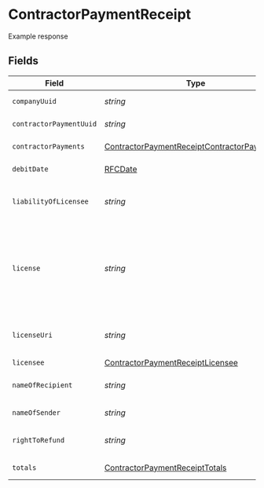 # ContractorPaymentReceipt

Example response


## Fields

| Field                                                                                                                                                                                                                                                            | Type                                                                                                                                                                                                                                                             | Required                                                                                                                                                                                                                                                         | Description                                                                                                                                                                                                                                                      | Example                                                                                                                                                                                                                                                          |
| ---------------------------------------------------------------------------------------------------------------------------------------------------------------------------------------------------------------------------------------------------------------- | ---------------------------------------------------------------------------------------------------------------------------------------------------------------------------------------------------------------------------------------------------------------- | ---------------------------------------------------------------------------------------------------------------------------------------------------------------------------------------------------------------------------------------------------------------- | ---------------------------------------------------------------------------------------------------------------------------------------------------------------------------------------------------------------------------------------------------------------- | ---------------------------------------------------------------------------------------------------------------------------------------------------------------------------------------------------------------------------------------------------------------- |
| `companyUuid`                                                                                                                                                                                                                                                    | *string*                                                                                                                                                                                                                                                         | :heavy_minus_sign:                                                                                                                                                                                                                                               | A unique identifier of the company making the contractor payment.                                                                                                                                                                                                |                                                                                                                                                                                                                                                                  |
| `contractorPaymentUuid`                                                                                                                                                                                                                                          | *string*                                                                                                                                                                                                                                                         | :heavy_minus_sign:                                                                                                                                                                                                                                               | A unique identifier of the contractor payment receipt.                                                                                                                                                                                                           |                                                                                                                                                                                                                                                                  |
| `contractorPayments`                                                                                                                                                                                                                                             | [ContractorPaymentReceiptContractorPayments](../../models/shared/contractorpaymentreceiptcontractorpayments.md)[]                                                                                                                                                | :heavy_minus_sign:                                                                                                                                                                                                                                               | An array of contractor payments for this contractor payment.                                                                                                                                                                                                     |                                                                                                                                                                                                                                                                  |
| `debitDate`                                                                                                                                                                                                                                                      | [RFCDate](../../types/rfcdate.md)                                                                                                                                                                                                                                | :heavy_minus_sign:                                                                                                                                                                                                                                               | The debit date for the contractor payment.                                                                                                                                                                                                                       | 2022-05-30                                                                                                                                                                                                                                                       |
| `liabilityOfLicensee`                                                                                                                                                                                                                                            | *string*                                                                                                                                                                                                                                                         | :heavy_minus_sign:                                                                                                                                                                                                                                               | URL for information related to right to liability of licensee. Always the fixed string "https://gusto.com/about/licenses"                                                                                                                                        |                                                                                                                                                                                                                                                                  |
| `license`                                                                                                                                                                                                                                                        | *string*                                                                                                                                                                                                                                                         | :heavy_minus_sign:                                                                                                                                                                                                                                               | Always the fixed string "ZenPayroll, Inc., dba Gusto is a licensed money transmitter. For more about Gusto’s licenses and your state-specific rights to request information, submit complaints, dispute errors, or cancel transactions, visit our license page." |                                                                                                                                                                                                                                                                  |
| `licenseUri`                                                                                                                                                                                                                                                     | *string*                                                                                                                                                                                                                                                         | :heavy_minus_sign:                                                                                                                                                                                                                                               | URL for the license information for the licensed payroll processor. Always the fixed string "https://gusto.com/about/licenses"                                                                                                                                   |                                                                                                                                                                                                                                                                  |
| `licensee`                                                                                                                                                                                                                                                       | [ContractorPaymentReceiptLicensee](../../models/shared/contractorpaymentreceiptlicensee.md)                                                                                                                                                                      | :heavy_minus_sign:                                                                                                                                                                                                                                               | The licensed payroll processor                                                                                                                                                                                                                                   |                                                                                                                                                                                                                                                                  |
| `nameOfRecipient`                                                                                                                                                                                                                                                | *string*                                                                                                                                                                                                                                                         | :heavy_minus_sign:                                                                                                                                                                                                                                               | The individual or company name of the contractor receiving payment.                                                                                                                                                                                              |                                                                                                                                                                                                                                                                  |
| `nameOfSender`                                                                                                                                                                                                                                                   | *string*                                                                                                                                                                                                                                                         | :heavy_minus_sign:                                                                                                                                                                                                                                               | The name of the company making the contractor payment.                                                                                                                                                                                                           |                                                                                                                                                                                                                                                                  |
| `rightToRefund`                                                                                                                                                                                                                                                  | *string*                                                                                                                                                                                                                                                         | :heavy_minus_sign:                                                                                                                                                                                                                                               | URL for information related to right to refund. Always the fixed string "https://gusto.com/about/licenses"                                                                                                                                                       |                                                                                                                                                                                                                                                                  |
| `totals`                                                                                                                                                                                                                                                         | [ContractorPaymentReceiptTotals](../../models/shared/contractorpaymentreceipttotals.md)                                                                                                                                                                          | :heavy_minus_sign:                                                                                                                                                                                                                                               | The subtotals for the contractor payment.                                                                                                                                                                                                                        |                                                                                                                                                                                                                                                                  |